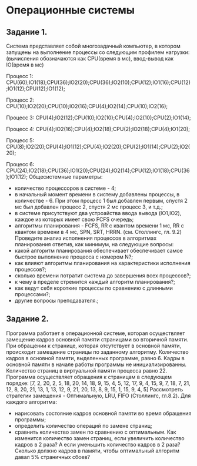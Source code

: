 # Операционные системы 

## Задание 1. 
Система представляет собой многозадачный компьютер,
в котором запущены на выполнение процессы со следующим профилем нагрузки: 
(вычисления обозначаются как CPU(время в мс), ввод-вывод как IO(время в мс) 

Процесс 1: CPU(60);IO1(18);CPU(36);IO2(20);CPU(36);IO2(10);CPU(12);IO1(16);CPU(12);IO1(12);CPU(12);IO1(12);

Процесс 2: CPU(10);IO2(20);CPU(10);IO2(16);CPU(4);IO2(14);CPU(10);IO2(16);

Процесс 3: CPU(4);IO2(12);CPU(10);IO2(10);CPU(4);IO2(10);CPU(2);IO1(14);

Процесс 4: CPU(4);IO2(16);CPU(4);IO2(18);CPU(2);IO2(18);CPU(4);IO1(20);

Процесс 5: CPU(8);IO2(20);CPU(4);IO1(12);CPU(4);IO2(20);CPU(2);IO1(14);CPU(2);IO2(20);

Процесс 6: CPU(24);IO2(18);CPU(36);IO1(20);CPU(24);IO2(14);CPU(12);IO1(18);CPU(36);IO1(12);
Общесистемные параметры:
- количество процессоров в системе - 4;
- в начальный момент времени в систему добавлены процессы, в количестве - 6.
  При этом процесс 1 был добавлен первым, спустя 2 мс был добавлен процесс 2, спустя 2 мс процесс 3, и т.д.;
- в системе присутствуют два устроайства ввода вывода (IO1,IO2), каждое из которых имеет свою FCFS очередь;
- алгоритмы планирования - FCFS, RR c квантом времени 1 мс, RR с квантом времени в 4 мс, SPN, SRT, HRRN.
  (см. Столлингс, гл. 9.2)
Проведите анализ исполнения процессов в алгоритмах планирования ответив, как минимум, на следующие вопросы:
- какой алгоритм планирования обеспечивает обеспечивает самое быстрое выполнение процесса с номером N?;
- как влияют алгоритмы планирования на характеристики исполнения процессов?;
- cколько времени потратит система до завершения всех процессов?;
- к чему в пределе стремится каждый алгоритм планирования?;
- как ведут себя короткие процессы по сравнению с длинными процессами?;
- другие вопросы преподавателя.;

## Задание 2. 
Программа работает в операционной системе, которая осуществляет замещение кадров
основной памяти страницами во вторичной памяти. При обращении к странице, которая отсутствует
в основной памяти, происходит замещение страницы по заданному алгоритму.
Количество кадров в основной памяти, выделенных программе, равно 6.
Кадры в основной памяти в начале работы программы не инициализированны.
Количество страниц в виртуальной памяти процесса равно 22.
Программа осуществляет обращения к страницам в следующем порядке:
[7, 2, 20, 2, 5, 18, 20, 14, 18, 9, 15, 4, 5, 12, 17, 9, 4, 15, 9, 7, 18, 7, 21, 12, 8, 
20, 21, 13, 1, 13, 12, 9, 21, 20, 13, 8, 9, 15, 1, 15, 9, 4, 5]
Рассмотреть стратегии замещения - Оптимальную, LRU, FIFO (Столлингс, гл.8.2). Для каждого алгоритма:
- нарисовать состояние кадров основной памяти во время обращения программы;
- определить количество операций по замене страниц;
- сравнить количество замен по сравнению с оптимальным.
Как изменится количество замен страниц, если увеличить количество кадров в 2 раза?
А если уменьшить количество кадров в 2 раза?
Сколько должно кадров в памяти, чтобы оптимальный алгоритм давал 5% страничных сбоев?
